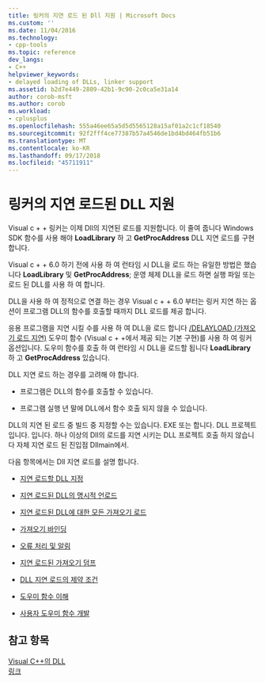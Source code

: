 ```yaml
---
title: 링커의 지연 로드 된 Dll 지원 | Microsoft Docs
ms.custom: ''
ms.date: 11/04/2016
ms.technology:
- cpp-tools
ms.topic: reference
dev_langs:
- C++
helpviewer_keywords:
- delayed loading of DLLs, linker support
ms.assetid: b2d7e449-2809-42b1-9c90-2c0ca5e31a14
author: corob-msft
ms.author: corob
ms.workload:
- cplusplus
ms.openlocfilehash: 555a46ee65a5d5d5565128a15af01a2c1cf18540
ms.sourcegitcommit: 92f2fff4ce77387b57a4546de1bd4bd464fb51b6
ms.translationtype: MT
ms.contentlocale: ko-KR
ms.lasthandoff: 09/17/2018
ms.locfileid: "45711911"
---
```

# <a name="linker-support-for-delay-loaded-dlls"></a>링커의 지연 로드된 DLL 지원

Visual c + + 링커는 이제 Dll의 지연된 로드를 지원합니다. 이 줄여 줍니다 Windows SDK 함수를 사용 해야 **LoadLibrary** 하 고 **GetProcAddress** DLL 지연 로드를 구현 합니다.

Visual c + + 6.0 하기 전에 사용 하 여 런타임 시 DLL을 로드 하는 유일한 방법은 했습니다 **LoadLibrary** 및 **GetProcAddress**; 운영 체제 DLL을 로드 하면 실행 파일 또는 로드 된 DLL를 사용 하 여 합니다.

DLL을 사용 하 여 정적으로 연결 하는 경우 Visual c + + 6.0 부터는 링커 지연 하는 옵션이 프로그램 DLL의 함수를 호출할 때까지 DLL 로드를 제공 합니다.

응용 프로그램을 지연 시킬 수를 사용 하 여 DLL을 로드 합니다 [/DELAYLOAD (가져오기 로드 지연)](../../build/reference/delayload-delay-load-import.md) 도우미 함수 (Visual c + +에서 제공 되는 기본 구현)를 사용 하 여 링커 옵션입니다. 도우미 함수를 호출 하 여 런타임 시 DLL을 로드할 됩니다 **LoadLibrary** 하 고 **GetProcAddress** 있습니다.

DLL 지연 로드 하는 경우를 고려해 야 합니다.

- 프로그램은 DLL의 함수를 호출할 수 있습니다.

- 프로그램 실행 년 말에 DLL에서 함수 호출 되지 않을 수 있습니다.

DLL의 지연 된 로드 중 빌드 중 지정할 수는 있습니다. EXE 또는 합니다. DLL 프로젝트입니다. 입니다. 하나 이상의 Dll의 로드를 지연 시키는 DLL 프로젝트 호출 하지 않습니다 자체 지연 로드 된 진입점 Dllmain에서.

다음 항목에서는 Dll 지연 로드를 설명 합니다.

- [지연 로드할 DLL 지정](../../build/reference/specifying-dlls-to-delay-load.md)

- [지연 로드된 DLL의 명시적 언로드](../../build/reference/explicitly-unloading-a-delay-loaded-dll.md)

- [지연 로드된 DLL에 대한 모든 가져오기 로드](../../build/reference/loading-all-imports-for-a-delay-loaded-dll.md)

- [가져오기 바인딩](../../build/reference/binding-imports.md)

- [오류 처리 및 알림](../../build/reference/error-handling-and-notification.md)

- [지연 로드된 가져오기 덤프](../../build/reference/dumping-delay-loaded-imports.md)

- [DLL 지연 로드의 제약 조건](../../build/reference/constraints-of-delay-loading-dlls.md)

- [도우미 함수 이해](understanding-the-helper-function.md)

- [사용자 도우미 함수 개발](../../build/reference/developing-your-own-helper-function.md)

## <a name="see-also"></a>참고 항목

[Visual C++의 DLL](../../build/dlls-in-visual-cpp.md)<br/>
[링크](../../build/reference/linking.md)